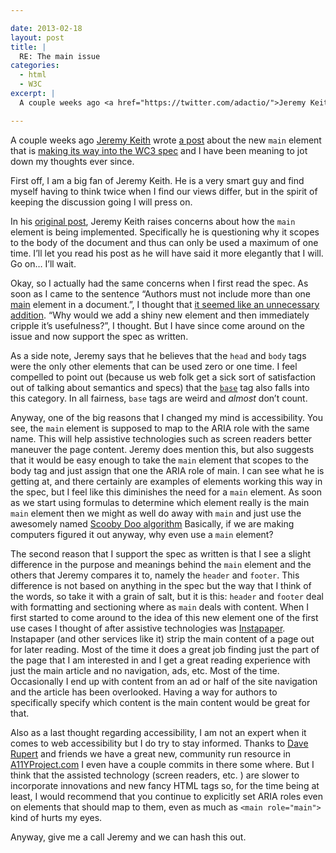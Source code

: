 ```yaml
---

date: 2013-02-18
layout: post
title: |
  RE: The main issue
categories:
  - html
  - W3C
excerpt: |
  A couple weeks ago <a href="https://twitter.com/adactio/">Jeremy Keith</a> wrote <a href="http://adactio.com/journal/6014/">a post</a> about the new main element that is <a href="http://www.w3.org/html/wg/drafts/html/master/grouping-content.html#the-main-element">making its way into the WC3 spec</a> and I have been meaning to jot down my thoughts ever since. First off, I am a big fan of Jeremy Keith. He is a very smart guy and find myself having to think twice when I find our views differ, but in the spirit of keeping the discussion going I will press on.

---
```



A couple weeks ago [Jeremy Keith](https://twitter.com/adactio/) wrote [a post](http://adactio.com/journal/6014/) about the new `main` element that is [making its way into the WC3 spec](http://www.w3.org/html/wg/drafts/html/master/grouping-content.html#the-main-element) and I have been meaning to jot down my thoughts ever since.

First off, I am a big fan of Jeremy Keith. He is a very smart guy and find myself having to think twice when I find our views differ, but in the spirit of keeping the discussion going I will press on.

In his [original post](http://adactio.com/journal/6014/), Jeremy Keith raises concerns about how the `main` element is being implemented. Specifically he is questioning why it scopes to the body of the document and thus can only be used a maximum of one time. I’ll let you read his post as he will have said it more elegantly that I will. Go on… I’ll wait.

Okay, so I actually had the same concerns when I first read the spec. As soon as I came to the sentence “Authors must not include more than one [main](http://www.w3.org/html/wg/drafts/html/master/grouping-content.html#the-main-element) element in a document.”, I thought that [it seemed like an unnecessary addition](https://twitter.com/bryanstedman/statuses/282685499074805760). “Why would we add a shiny new element and then immediately cripple it’s usefulness?”,  I thought. But I have since come around on the issue and now support the spec as written.

As a side note, Jeremy says that he believes that the `head` and `body` tags were the only other elements that can be used zero or one time. I feel compelled to point out (because us web folk get a sick sort of satisfaction out of talking about semantics and specs) that the [`base`](http://www.w3.org/html/wg/drafts/html/master/document-metadata.html#the-base-element) tag also falls into this category. In all fairness, `base` tags are weird and _almost_ don’t count.

Anyway, one of the big reasons that I changed my mind is accessibility. You see, the `main` element is supposed to map to the ARIA role with the same name. This will help assistive technologies such as screen readers better maneuver the page content. Jeremy does mention this, but also suggests that it would be easy enough to take the `main` element that scopes to the body tag and just assign that one the ARIA role of main. I can see what he is getting at, and there certainly are examples of elements working this way in the spec, but I feel like this diminishes the need for a `main` element. As soon as we start using formulas to determine which element really is the main `main` element then we might as well do away with `main` and just use the awesomely named [Scooby Doo algorithm](http://www.brucelawson.co.uk/2012/scooby-doo-content-element/)   Basically, if we are making computers figured it out anyway, why even use a `main` element?

The second reason that I support the spec as written is that I see a slight difference in the purpose and meanings behind the `main` element and the others that Jeremy compares it to, namely the `header` and `footer`. This difference is not based on anything in the spec but the way that I think of the words, so take it with a grain of salt, but it is this: `header` and `footer` deal with formatting and sectioning where as `main` deals with content. When I first started to come around to the idea of this new element one of the first use cases I thought of after assistive technologies was [Instapaper](http://www.instapaper.com/). Instapaper (and other services like it) strip the main content of a page out for later reading. Most of the time it does a great job finding just the part of the page that I am interested in and I get a great reading experience with just the main article and no navigation, ads, etc. Most of the time. Occasionally I end up with content from an ad or half of the site navigation and the article has been overlooked. Having a way for authors to specifically specify which content is the main content would be great for that.

Also as a last thought regarding accessibility,  I am not an expert when it comes to web accessibility but I do try to stay informed. Thanks to [Dave Rupert](https://twitter.com/davatron5000) and friends we have a great new, community run resource in [A11YProject.com](http://bryanstedman.com/blog/2013/02/re-the-main-issue/A11YProject.com) I even have a couple commits in there some where. But I think that the assisted technology (screen readers, etc. ) are slower to incorporate innovations and new fancy HTML tags so, for the time being at least, I would recommend that you continue to explicitly set ARIA roles even on elements that should map to them, even as much as `<main role="main">` kind of hurts my eyes.

Anyway, give me a call Jeremy and we can hash this out.